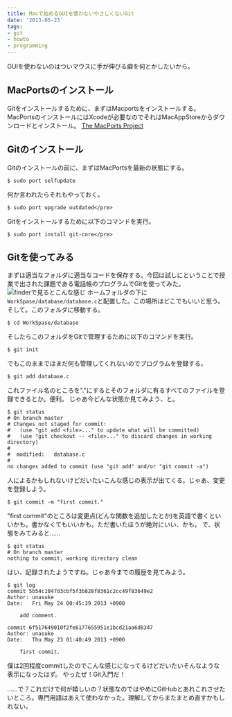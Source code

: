 ```yaml
---
title: Macで始めるGUIを使わないやさしくないGit
date: '2013-05-23'
tags:
- git
- howto
- programming
---
```


GUIを使わないのはついマウスに手が伸びる癖を何とかしたいから。

## MacPortsのインストール

Gitをインストールするために、まずはMacportsをインストールする。MacPortsのインストールにはXcodeが必要なのでそれはMacAppStoreからダウンロードとインストール。
[The MacPorts Project](http://www.macports.org)

## Gitのインストール

Gitのインストールの前に、まずはMacPortsを最新の状態にする。
```
$ sudo port selfupdate
```

何か言われたらそれもやっておく。
```
$ sudo port upgrade outdated</pre>
```

Gitをインストールするために以下のコマンドを実行。
```
$ sudo port install git-core</pre>
```

## Gitを使ってみる

まずは適当なフォルダに適当なコードを保存する。今回は試しにということで授業で出された課題である電話帳のプログラムでGitを使ってみた。
![finderで見るとこんな感じ](git-install-01.png)
ホームフォルダの下に
`WorkSpase/database/database.c`と配置した。この場所はどこでもいいと思う。
そして。このフォルダに移動する。
```
$ cd WorkSpase/database
```

そしたらこのフォルダをGitで管理するために以下のコマンドを実行。
```
$ git init
```

でもこのままではまだ何も管理してくれないのでプログラムを登録する。
```
$ git add database.c
```

これファイル名のところを"."にするとそのフォルダに有るすべてのファイルを登録できるとか。便利。
じゃあ今どんな状態か見てみよう、と。
```
$ git status
# On branch master
# Changes not staged for commit:
#   (use "git add <file>..." to update what will be committed)
#   (use "git checkout -- <file>..." to discard changes in working directory)
#
#  modified:   database.c
#
no changes added to commit (use "git add" and/or "git commit -a")
```

人によるかもしれないけどだいたいこんな感じの表示が出てくる。じゃあ、変更を登録しよう。
```
$ git commit -m "first commit."
```

"first commit"のところは変更点(どんな関数を追加したとか)を英語で書くといいかも。書かなくてもいいかも。ただ書いたほうが絶対にいい、かも。
で、状態をみてみると……
```
$ git status
# On branch master
nothing to commit, working directory clean
```

はい、記録されたようですね。じゃあ今までの履歴を見てみよう。
```
$ git log
commit 5b54c1047d3cbf5f3b828f8361c2cc49f83649e2
Author: unasuke
Date:   Fri May 24 00:45:39 2013 +0900

    add comment.

commit 6f517649010f2fe6177655951e1bcd21aa6d8347
Author: unasuke
Date:   Thu May 23 01:40:49 2013 +0900

    first commit.
```

僕は2回程度commitしたのでこんな感じになってるけどだいたいそんなような表示になったはず。
やったぜ！Git入門だ！

……で？これだけで何が嬉しいの？状態なのではやめにGitHubとあれこれさせたいところ。専門用語はあえて使わなかった。理解してからまたまとめ直すかもしれない。
